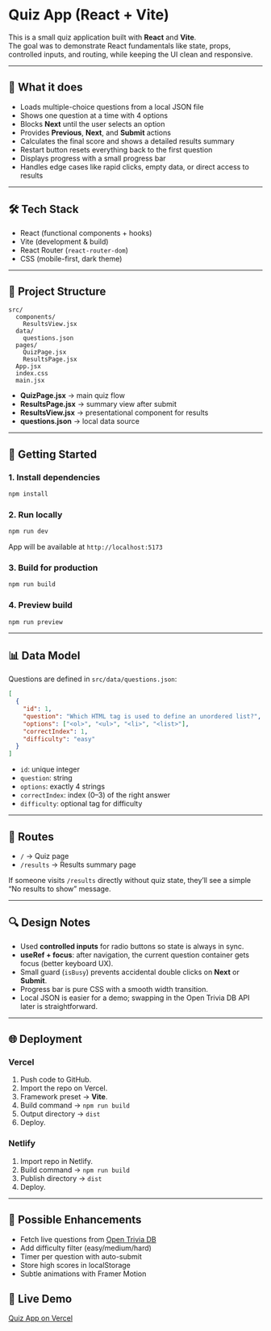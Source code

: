 # Quiz App (React + Vite)

This is a small quiz application built with **React** and **Vite**.  
The goal was to demonstrate React fundamentals like state, props, controlled inputs, and routing, while keeping the UI clean and responsive.

---

## 🎯 What it does

- Loads multiple-choice questions from a local JSON file
- Shows one question at a time with 4 options
- Blocks **Next** until the user selects an option
- Provides **Previous**, **Next**, and **Submit** actions
- Calculates the final score and shows a detailed results summary
- Restart button resets everything back to the first question
- Displays progress with a small progress bar
- Handles edge cases like rapid clicks, empty data, or direct access to results

---

## 🛠️ Tech Stack

- React (functional components + hooks)
- Vite (development & build)
- React Router (`react-router-dom`)
- CSS (mobile-first, dark theme)

---

## 📂 Project Structure

```
src/
  components/
    ResultsView.jsx
  data/
    questions.json
  pages/
    QuizPage.jsx
    ResultsPage.jsx
  App.jsx
  index.css
  main.jsx
```

- **QuizPage.jsx** → main quiz flow
- **ResultsPage.jsx** → summary view after submit
- **ResultsView.jsx** → presentational component for results
- **questions.json** → local data source

---

## 🚀 Getting Started

### 1. Install dependencies

```bash
npm install
```

### 2. Run locally

```bash
npm run dev
```

App will be available at `http://localhost:5173`

### 3. Build for production

```bash
npm run build
```

### 4. Preview build

```bash
npm run preview
```

---

## 📊 Data Model

Questions are defined in `src/data/questions.json`:

```json
[
  {
    "id": 1,
    "question": "Which HTML tag is used to define an unordered list?",
    "options": ["<ol>", "<ul>", "<li>", "<list>"],
    "correctIndex": 1,
    "difficulty": "easy"
  }
]
```

- `id`: unique integer
- `question`: string
- `options`: exactly 4 strings
- `correctIndex`: index (0–3) of the right answer
- `difficulty`: optional tag for difficulty

---

## 🧭 Routes

- `/` → Quiz page
- `/results` → Results summary page

If someone visits `/results` directly without quiz state, they’ll see a simple “No results to show” message.

---

## 🔍 Design Notes

- Used **controlled inputs** for radio buttons so state is always in sync.
- **useRef + focus**: after navigation, the current question container gets focus (better keyboard UX).
- Small guard (`isBusy`) prevents accidental double clicks on **Next** or **Submit**.
- Progress bar is pure CSS with a smooth width transition.
- Local JSON is easier for a demo; swapping in the Open Trivia DB API later is straightforward.

---

## 🌐 Deployment

### Vercel

1. Push code to GitHub.
2. Import the repo on Vercel.
3. Framework preset → **Vite**.
4. Build command → `npm run build`
5. Output directory → `dist`
6. Deploy.

### Netlify

1. Import repo in Netlify.
2. Build command → `npm run build`
3. Publish directory → `dist`
4. Deploy.

---

## 🚧 Possible Enhancements

- Fetch live questions from [Open Trivia DB](https://opentdb.com/)
- Add difficulty filter (easy/medium/hard)
- Timer per question with auto-submit
- Store high scores in localStorage
- Subtle animations with Framer Motion

## 🔗 Live Demo

[Quiz App on Vercel](https://quiz-app-three-psi-93.vercel.app)
